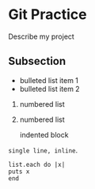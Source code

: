 # Git Practice

Describe my project

## Subsection

* bulleted list item 1
* bulleted list item 2

1. numbered list
2. numbered list

    indented block


`single line, inline`.

```
list.each do |x|
puts x
end
```
